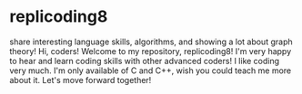 # replicoding8
share interesting language skills, algorithms, and showing a lot about graph theory!
Hi, coders! Welcome to my repository, replicoding8!
I'm very happy to hear and learn coding skills with other advanced coders!
I like coding very much. I'm only available of C and C++, wish you could teach me more about it.
Let's move forward together!

